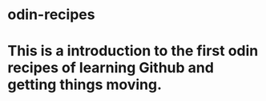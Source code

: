# odin-recipes
# This is a introduction to the first odin recipes of learning Github and getting things moving. 
